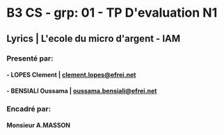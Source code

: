 # B3 CS - grp: 01 - TP D'evaluation N1
## Lyrics | L'ecole du micro d'argent - IAM
### Presenté par: 
#### - LOPES Clement | clement.lopes@efrei.net
#### - BENSIALI Oussama | oussama.bensiali@efrei.net
### Encadré par:
#### Monsieur A.MASSON